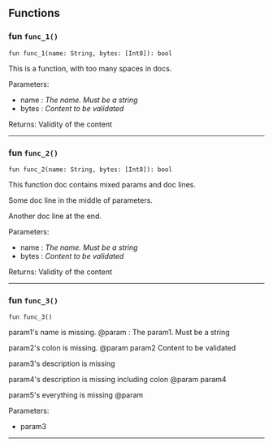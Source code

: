 ## Functions

### fun `func_1()`

```cadence
fun func_1(name: String, bytes: [Int8]): bool
```
This is a function, with too many spaces in docs.

Parameters:
  - name : _The name. Must be a string_
  - bytes : _Content to be validated_

Returns: Validity of the content

---

### fun `func_2()`

```cadence
fun func_2(name: String, bytes: [Int8]): bool
```
This function doc contains mixed params and doc lines.

Some doc line in the middle of parameters.

Another doc line at the end.

Parameters:
  - name : _The name. Must be a string_
  - bytes : _Content to be validated_

Returns: Validity of the content

---

### fun `func_3()`

```cadence
fun func_3()
```
param1's name is missing.
@param : The param1. Must be a string

param2's colon is missing.
@param param2 Content to be validated

param3's description is missing

param4's description is missing including colon
@param param4

param5's everything is missing
@param

Parameters:
  - param3

---
